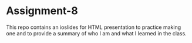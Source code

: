 # Assignment-8
This repo contains an ioslides for HTML presentation to practice making one and to provide a summary of who I am and what I learned in the class. 
